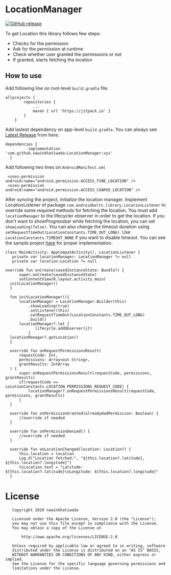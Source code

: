 # LocationManager
[![GitHub release](https://img.shields.io/github/v/release/nawinkhatiwada/LocationManager)](https://github.com/nawinkhatiwada/LocationManager/releases/latest)

To get Location this library follows few steps:
<ul>
<li> Checks for the permission </li>
<li> Ask for the permission at runtime </li>
<li> Check whether user granted the permissions or not </li>
<li> If granted, starts fetching the location </li>
</ul>

## How to use

Add following line on root-level `build.gradle` file.

```
allprojects {
		repositories {
			...
			maven { url 'https://jitpack.io' }
		}
	}
  ```
  Add lastest dependency on app-level `build.gradle`. You can always see [Latest Release](https://github.com/nawinkhatiwada/LocationManager/releases/latest) from here.

  ```
  dependencies {
	        implementation 'com.github.nawinkhatiwada:LocationManager:xyz'
	}
  ```
  Add following two lines on `AndroidManifest.xml`
  
  ```
   <uses-permission android:name="android.permission.ACCESS_FINE_LOCATION" />
   <uses-permission android:name="android.permission.ACCESS_COARSE_LOCATION" />
  ```
  
  After syncing the project, initialize the location manager. Implement LocationListener of package `com.androidbolts.library.LocationListener` to override some required methods for fetching the location. You must add `locationManager` to the lifecycler observer in order to get the location. If you don't want to showProgressbar while fetching the location, you can set `showLoading(false)`. You can also change the timeout duration using `setRequestTimeOut(LocationConstants.TIME_OUT_LONG)`. Use `LocationConstants.TIMEOUT_NONE` if you want to disable timeout.
 You can see the sample project [here](https://github.com/nawinkhatiwada/LocationManager/tree/master/app) for proper implementation.

  
  ```
  class MainActivity: AppCompatActivity(), LocationListener {
     private var locationManager: LocationManager ?= null
     private var location:Location ?= null

override fun onCreate(savedInstanceState: Bundle?) {
        super.onCreate(savedInstanceState)
        setContentView(R.layout.activity_main)
	initLocationManager()
    }

    fun initLocationManager(){
        locationManager = LocationManager.Builder(this)
            .showLoading(true)
            .setListener(this)
            .setRequestTimeOut(LocationConstants.TIME_OUT_LONG)
            .build()
	    locationManager?.let {
               lifecycle.addObserver(it)
            }
	locationManager?.getLocation()
    }

    override fun onRequestPermissionsResult(
        requestCode: Int,
        permissions: Array<out String>,
        grantResults: IntArray
    ) {
        super.onRequestPermissionsResult(requestCode, permissions, grantResults)
        if(requestCode == LocationConstants.LOCATION_PERMISSIONS_REQUEST_CODE) {
            locationManager?.onRequestPermissionsResult(requestCode, permissions, grantResults)
        }
    }

    override fun onPermissionGranted(alreadyHadPermission: Boolean) {
        //override if needed
    }

    override fun onPermissionDenied() {
        //override if needed
    }
    
    override fun onLocationChanged(location: Location?) {
        this.location = location
        Log.d("Location fetched:", "${this.location?.latitude}, ${this.location?.longitude}")
        tvLocation.text = "Latitude: ${this.location?.latitude}\nLongitude: ${this.location?.longitude}"
    }
 ```
  
  # License #
```text
   Copyright 2019 nawinkhatiwada

   Licensed under the Apache License, Version 2.0 (the "License");
   you may not use this file except in compliance with the License.
   You may obtain a copy of the License at

       http://www.apache.org/licenses/LICENSE-2.0

   Unless required by applicable law or agreed to in writing, software
   distributed under the License is distributed on an "AS IS" BASIS,
   WITHOUT WARRANTIES OR CONDITIONS OF ANY KIND, either express or implied.
   See the License for the specific language governing permissions and
   limitations under the License.
   ```

